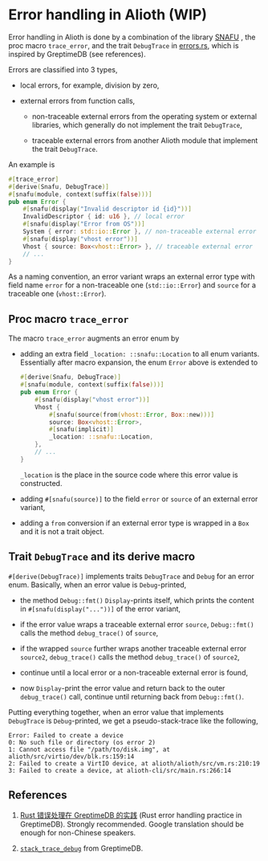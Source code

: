 # Error handling in Alioth (WIP)

Error handling in Alioth is done by a combination of the library
[SNAFU](https://crates.io/crates/snafu) , the proc macro `trace_error`, and the
trait `DebugTrace` in [errors.rs](../alioth/src/errors.rs), which is inspired by
GreptimeDB (see references).

Errors are classified into 3 types,

- local errors, for example, division by zero,

- external errors from function calls,

  - non-traceable external errors from the operating system or external
    libraries, which generally do not implement the trait `DebugTrace`,

  - traceable external errors from another Alioth module that implement the
    trait `DebugTrace`.

An example is

```rust
#[trace_error]
#[derive(Snafu, DebugTrace)]
#[snafu(module, context(suffix(false)))]
pub enum Error {
    #[snafu(display("Invalid descriptor id {id}"))]
    InvalidDescriptor { id: u16 }, // local error
    #[snafu(display("Error from OS"))]
    System { error: std::io::Error }, // non-traceable external error
    #[snafu(display("vhost error"))]
    Vhost { source: Box<vhost::Error> }, // traceable external error
    // ...
}
```

As a naming convention, an error variant wraps an external error type with field
name `error` for a non-traceable one (`std::io::Error`) and `source` for a
traceable one (`vhost::Error`).

## Proc macro `trace_error`

The macro `trace_error` augments an error enum by

- adding an extra field `_location: ::snafu::Location` to all enum variants.
  Essentially after macro expansion, the enum `Error` above is extended to

  ```rust
  #[derive(Snafu, DebugTrace)]
  #[snafu(module, context(suffix(false)))]
  pub enum Error {
      #[snafu(display("vhost error"))]
      Vhost {
          #[snafu(source(from(vhost::Error, Box::new)))]
          source: Box<vhost::Error>,
          #[snafu(implicit)]
          _location: ::snafu::Location,
      },
      // ...
  }
  ```

  `_location` is the place in the source code where this error value is
  constructed.

- adding `#[snafu(source)]` to the field `error` or `source` of an external
  error variant,

- adding a `from` conversion if an external error type is wrapped in a `Box` and
  it is not a trait object.

## Trait `DebugTrace` and its derive macro

`#[derive(DebugTrace)]` implements traits `DebugTrace` and `Debug` for an error
enum. Basically, when an error value is `Debug`-printed,

- the method `Debug::fmt()` `Display`-prints itself, which prints the content in
  `#[snafu(display("..."))]` of the error variant,

- if the error value wraps a traceable external error `source`, `Debug::fmt()`
  calls the method `debug_trace()` of `source`,

- if the wrapped `source` further wraps another traceable external error
  `source2`, `debug_trace()` calls the method `debug_trace()` of `source2`,

- continue until a local error or a non-traceable external error is found,

- now `Display`-print the error value and return back to the outer
  `debug_trace()` call, continue until returning back from `Debug::fmt()`.

Putting everything together, when an error value that implements `DebugTrace` is
`Debug`-printed, we get a pseudo-stack-trace like the following,

```text
Error: Failed to create a device
0: No such file or directory (os error 2)
1: Cannot access file "/path/to/disk.img", at alioth/src/virtio/dev/blk.rs:159:14
2: Failed to create a VirtIO device, at alioth/alioth/src/vm.rs:210:19
3: Failed to create a device, at alioth-cli/src/main.rs:266:14
```

## References

1. [Rust 错误处理在 GreptimeDB 的实践](https://mp.weixin.qq.com/s/PK38PtvAETD7pcHeqeDSTA)
   (Rust error handling practice in GreptimeDB). Strongly recommended. Google
   translation should be enough for non-Chinese speakers.

2. [`stack_trace_debug`](https://greptimedb.rs/common_macro/attr.stack_trace_debug.html)
   from GreptimeDB.
